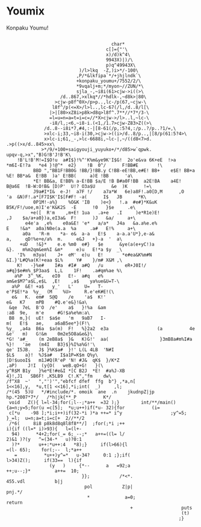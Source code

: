 Youmix
======

Konpaku Youmu!
<pre><code>
                                       char*
                                     c[]={"'\
                                     x)/d)k^4\
                                     9943X)|)/\
                                     p)q^49943X\
                           )/l>lkq  -Z,)i>*/-100\
                          ,P/*&lkfipa`*/+jhjlndk`\
                          +konpaku_youmu+/7552/2/\
                          *9vqalj+m;*/myon~//ZUN/*\
                          sjla_-,~i8i(61>cjw->i((>\
                    /d..867,>xlkq*//*hdlk-,~d8k>|80\
                  >cjw-p8f^0X>/p>p..,lc-/p(67,~cjw-\
                 l8f^/p(<=X>/l>l..,lc-67(/l,/d..8/l[\
                |>|[80>xZ8i>p8k>d8q>l8f^.7**//*7*/3-\
                =l=u=n=a=t=i=c=//*X>cjw->/l>..l,~lc-\
                -i8/l,;<6,~i8-i.(<1,/1.7>cjw-Z83>Z((>\
              /d..8--i8i*7,#4,:-|[8-61(/p,:5?4,:/p..?/p..?1/=,\
              >xlc-i;33,~i8-i(30,>cjw->((i>/d..8/p..,|[8/p(61:5?4>\
              x>lc-i;61,_-,>lc-6688i,~lc-|,~/((d8<7>d.          .>p((>x/d..845>xx\
             >*/9/+100+saigyouji_yuyuko+/*/d85>w`qpwk.             upqv-q,>x","B)G!B'J!B'K\
    !B'L!B'M!=I$O!<Z!<Z!<[!<[!6[I!4[K!3[M!2[N!2[N!2[O!0[Z!0[[E                        !0[Q,T!/\
   [R/Z!&[[J:K!%[R0K&m1I!'[J<X,}!([FB1K*G!)[              B:}*F!)YB    ?m)E!                +U-aB3\
     e'F!,R,mB8a'E!/M,m#aB4a'E!2}-}#qz                          %a^#_:a(E!3e*I#q{$e#a$          a#^4a\
      (E!2a)u{$yz%mwn^._a'E!1a^uy{#                                               qomwo_.a#        a'E!\
       0aaqy{#a_{qa#a+{'a'E!/aqy                                                        J${%ay        um%\
       _a#q^e(E!/owzJ#y%aqmyvn                                                             ^w(a'        E!\
         .qwzJ$}$e#qmynn_y(e           (E!                                                    -qwz       K$}\
          $e#omqoo_y^m(E!-          q{|K$                                                       }#m        #a\
             L$aaa#y^#m(          E!-w|  #P#                                                     I#m        #a\
                L%oo_y           ^#}(E! ,qW  $I  #m#   a#K   %      yq                            _w^         #}\
                 )D!,          yL#L#Q# a#u  ayq q{_  #y^#   E!,     yyy    u                       y#J         $}\
                &ue          K#m# ya% w(E  !,J $e}  %m#   J#}'q qI  $m#    K(                 w^    #D!        ,P\
               #}&   X     'aqu mO(w ^#D! ,L# {d$  m$P   (_wV#a %o  ^#E!   ,K&                u_e    #qJ        3X\
              $_$   o_#   E!+  ea#m ae#_ #K2 _R$   _$    o_ #E!)m#  a#}#    ae#            aK 3nq     L$_        #a\
             a$E   !(a  e$y$ aa#P9_#L$_  #a eC$   D!'   ae$ yz%_$O 9aM#a$    au    C$D    !&a  m%     wz%_        %M\
             :S   #a$  _uD  #D!&oe$qwv* J<R $a   #a#   J#D  !%qm$a qo^ B(Q   $a#    a#     M!  $q      {%a        _o\
            ^B*  J$q  n_#  M!$oz$a#_q_  B4on_N  !#qw   z&o  q_B3qo _#N !#w    wz    v%e    #_B 3o      o_O!        qq\
           wqv  q_0  _(_  1aoa#O!y_{qv  q_1N5a  ae#P   !y   a{q{#q aB.  a#q   e#K   #F!    K%L #yz     $mB,e       $q\
           e#K  %E! maL# yz$IB(}%m}$K&  E!m#oO #eq{a  =K$   }#O$_#E!m#  aO#   m#q   nK4    N%V ,E!      #e#uU       $y\
           ^%  [D# }$O# I,E!#e$yQ#y{4} ,m#O$I! #e%yP  $J#   a?mmI%}!$a   %M   #I%   J#_    =ua I%}      !$a&L%      m&\
          L>u  a#I$}!%^'K%m&ye9K'I$G!  2o'e&va 6K+eE  !>a    *m6I-E!?a   *e4 }!@^*  e2}    !B  0^/      F!BB#E       !\
          BBD ","BB1F!BB0G !BB/}!BB.y C!BB-eE!BB,e#E! BB+    e$E! BB+a   %E! BB*a&  E!BB  )a' E!BB(     a)E !BB      'a\
          *E! BB&a, E!BB% a-E!BB $a/E !B B#a0F!BB  a2E!BA    a4E! B@a6E  !B-W:O!B& [D)P'  U!? O3a$U      &e  )K      !=\
          J9a#I*I&  e-J!  <e;a}/   m'e/I  !:e<a#m& a&e'e2     G!9  a<a#  m%}(e)e2  G!7e<  e%m%I&m,e      2F  !6e      <\
          e&m&P/e3F!5a;e (}'N2e    2F!4a;e*}*m5e2F!3a:e-[     C0a   2F!  2a:e0 [E-a3F !1a9e7I*K-a4F      !0  a8e      B\
          -a+e6F!/e8 eB >a7F !/    a7a*W   6e)a8F!.a0[D,M      ,O    'a  &N)F!.a*[F7I$K'I$[F#F! -a(      I$   JB      *K\
          0P1M!-a%}    %O&K 'IB    )e<}   !.a  #e#}*K&uK                 B5K/F!/uoe,m)I'e'K&K2S  -E      !0   }$e     .e\
         +e([  R'm    ,m+E! 1ua   .a+e   .I     )e*R1e)E!                ,J    $a/a+a0})a,eI3a&  F!      )J   &a/     a+\
       e4e'a  ,e%    e0a&E! 'e*   a/a*   J4a   &a.a%e.e%                 E    !&a*  a0a)N0e(a.a  %a     .a#   E!%     a+\
      a0a   'R-m    *a- e&  a-a   E!$    a-a.a'U*},e-a&                       a,     qD!%e+e/a%  m.     e&J   +}-a  '  a\
     +uD   !&}*    e.e %m0  e#}   $e      &ye(a(e+yC!)a                       &}.   m%m2qm&em%I &m*     e)u   E!*a $y  _\
    'I%   m3ya(    J+  eM'  e)u   E!       *e#ea&K%m#N                        &I.}'L#Q%a(K!+eaa $L%     Y#    }/m# X&M ,\
    K!   -}%e#    I#a  #I#  a#Q   /u        eR+J0I!/                          a#q}$e#m%_$P3aa$  L,L    1F!    .a#qm%ae %\
   a%P  3^_%K,   eI0   E!-  a#q   e%                                           am&e$M7^a$L,e$L  ,E!    ,a$    ya%ue&U=T-\
  a%P  &E! +a$   y_'   L'    U=   T-                                             e'P$E!*a  %y_  (M    %U>     R.e'eK#E!(\
  e&   K.  em#  S@Q    /e    'a$  K!'                                                      e&   K7    mPB    #Q.e'e&}!&a\
 &qe  7eL  B'O  /e'    a$   }!%a  &am                                                     :aB  9e,   m'e     #G!$a%e%m:a\
 B8  m,}(  uE!  $a$e   'm   9aB7   I-                                                     m(   E!$   ae,    a6aB5ee*}(F!\
%y_  ,a4a  B6a  $a(m)  F!   %}2a2  e3a                  (a          4e                   &e'   m)   G!&m    0m2e5O8a&e&}\
*G! 'a#_    (m 2eB8a$  }&   K)G!'  aa(                   }3mB8a#m%I#a                   %}!   'ae   (m4I   B3}$}%I%a%G!'\
qe' I5JB.   J$ }%K$a#  }!' L(L 4LB  'N#I                                               $L$    a}!  %J$a#   I$a1P=K$m Q%y\
|D!$uooI$   m1J#Q(R'eP 'N! #J&  qK$  }/K*Z                                           ,aP)    J!I  (y{O(   weB.qO+G!   }(\
y^R$M B1y   }%e*E!#e&I *[C B2J  *E!  #a%J-XB                                      4}!,J1   SB6F! ,K5LB9  C!.K","fm    dw\
/f^X8  ~'   ","')'","ebfcf dfef  ffg  b"} ,*a,n[                              1<<16],y,  *u,t[1 <<16],*i;int(  _)     ,l;
/*(45  5)U   */#include/*. omoik  ane  .n    jkudnpZ|jp                  hp.*2007*7*/   <stdio.h>/*h|jk{**_P          K*/
 void   Z(){ l=l-34;for(;l--;*a++  =32 );}        int/**/main(){a=n;y=5;for(u =c[5];  *u;u++)if(*u- 32){for          (i=
 c[*u    -98 ];*i;i++)if(32-*i )*a ++=* i^y                  ;y^=5;          }_=l;  u=n;a=t;i=c[+  2//**/2
 /*6(     8i8 p8k8d8q8l8f8**/]  ;for(;*i ;++                                i){if ((l=* i)>93){   l=(l+-
  94)      *4+2;for(_= 6;_--;*   a++=((l= l/                               2)&1 )?(y   ^=(34-*   u)?0:1
  )?*       u++:*u++:4   *8);}     if(l>66){l                            =(l- 65);    for(;--  l;*a++
   =          *u++)y^=*   u-34?     0:1 ;};if(                         l>34)Z();     if(33==  l){if
                (y   )     {*--      a   =92;a                       ++;u--;}*         a++=  10;
                            }};           /*<*.                     455.vdl           b|j
                             pol           Z|p|                    pnj.*/
                              *             a=0;                  return
                                              +                  puts
                                                                 (t)
                                                                ;}
</pre></code>
